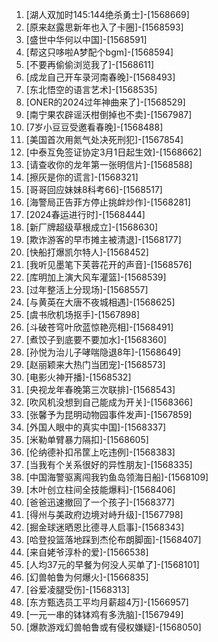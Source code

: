 
1. [湖人双加时145:144绝杀勇士]-[1568669]
1. [原来赵露思新年也入了卡圈]-[1568593]
1. [盛世中华何以中国]-[1568591]
1. [帮这只哆啦A梦配个bgm]-[1568594]
1. [不要再偷偷浏览我了]-[1568611]
1. [成龙自己开车录河南春晚]-[1568493]
1. [东北悟空的语言艺术]-[1568535]
1. [ONER的2024过年神曲来了]-[1568529]
1. [南宁果农辟谣沃柑倒掉也不卖]-[1567987]
1. [7岁小豆豆受邀看春晚]-[1568488]
1. [美国首次用氮气处决死刑犯]-[1567854]
1. [中泰互免签证协定3月1日起生效]-[1568662]
1. [请查收你的龙年第一张明信片]-[1568588]
1. [擦灰是你的谎言]-[1568321]
1. [哥哥回应妹妹8科考66]-[1568517]
1. [海警局正告菲方停止挑衅炒作]-[1568281]
1. [2024春运进行时]-[1568444]
1. [新厂牌超级草根成立]-[1568630]
1. [欺诈游客的早市摊主被清退]-[1568177]
1. [快船打爆凯尔特人]-[1568452]
1. [我听见墨笔下芙蓉花开的声音]-[1568576]
1. [库明加上演大风车灌篮]-[1568539]
1. [过年整活上分现场]-[1568557]
1. [与黄英在大唐不夜城相遇]-[1568625]
1. [虞书欣机场抠手]-[1567898]
1. [斗破苍穹叶欣蓝惊艳亮相]-[1568491]
1. [煮饺子到底要不要加水]-[1568360]
1. [孙悦为治儿子哮喘隐退8年]-[1568649]
1. [赵丽颖来大热门当团宠]-[1568573]
1. [电影火神开播]-[1568532]
1. [央视龙年春晚第三次联排]-[1568543]
1. [吹风机没想到自己能成为开关]-[1568366]
1. [张馨予为昆明动物园事件发声]-[1567859]
1. [外国人眼中的真实中国]-[1568337]
1. [米勒单臂暴力隔扣]-[1568605]
1. [伦纳德补扣吊筐上吃违例]-[1568383]
1. [当我有个关系很好的异性朋友]-[1568335]
1. [中国海警驱离闯我钓鱼岛领海日船]-[1568109]
1. [木叶创立柱间全技能爆料]-[1568406]
1. [爸爸迅速撤回了一个孩子]-[1568377]
1. [得州与美政府边境对峙升级]-[1567798]
1. [掘金球迷晒恩比德寻人启事]-[1568343]
1. [哈登投篮落地踩到杰伦布朗脚面]-[1568407]
1. [来自姥爷淳朴的爱]-[1566538]
1. [人均37元的早餐为何没人买单了]-[1568101]
1. [幻兽帕鲁为何爆火]-[1566835]
1. [谷爱凌腿受伤]-[1568313]
1. [东方甄选员工平均月薪超4万]-[1566957]
1. [一元一串的钵钵鸡有多洗脑]-[1567949]
1. [爆款游戏幻兽帕鲁或有侵权嫌疑]-[1568050]